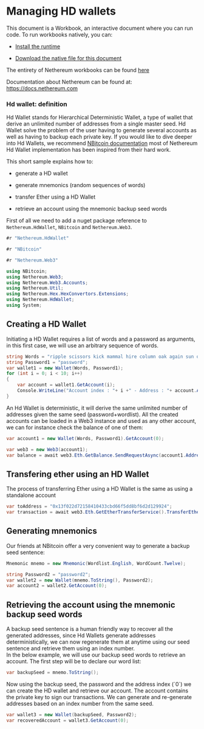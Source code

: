 # Managing HD wallets

This document is a Workbook, an interactive document where you can run code.
To run workbooks natively, you can:

* [Install the runtime](https://docs.microsoft.com/en-us/xamarin/tools/workbooks/install)

* [Download the native file for this document](http://docs.nethereum.com/en/latest/Nethereum.Workbooks/docs/nethereum-managing-hdwallets.workbook)

The entirety of Nethereum workbooks can be found [here](https://github.com/Nethereum/Nethereum.Workbooks)

Documentation about Nethereum can be found at: <https://docs.nethereum.com>

### Hd wallet: definition

Hd Wallet stands for Hierarchical Deterministic Wallet, a type of wallet that derive an unlimited number of addresses from a single master seed. Hd Wallet solve the problem of the user having to generate several accounts as well as having to backup each private key.
If you would like to dive deeper into Hd Wallets, we recommend [NBitcoin documentation](https://programmingblockchain.gitbook.io/programmingblockchain/key_generation/is_it_random_enough) most of Nethereum Hd Wallet implementation has been inspired from their hard work.

This short sample explains how to:

* generate a HD wallet

* generate mnemonics (random sequences of words)

* transfer Ether using a HD Wallet

* retrieve an account using the mnemonic backup seed words

First of all we need to add a nuget package reference to `Nethereum.HdWallet`, `NBitcoin` and `Nethereum.Web3`.

```csharp
#r "Nethereum.HdWallet"
```

```csharp
#r "NBitcoin"
```

```csharp
#r "Nethereum.Web3"
```

```csharp
using NBitcoin;
using Nethereum.Web3;
using Nethereum.Web3.Accounts; 
using Nethereum.Util; 
using Nethereum.Hex.HexConvertors.Extensions; 
using Nethereum.HdWallet;
using System;
```

## Creating a HD Wallet

Initiating a HD Wallet requires a list of words and a password as arguments, in this first case, we will use an arbitrary sequence of words.

```csharp
string Words = "ripple scissors kick mammal hire column oak again sun offer wealth tomorrow wagon turn fatal";
string Password1 = "password";
var wallet1 = new Wallet(Words, Password1);
for (int i = 0; i < 10; i++)
{
    var account = wallet1.GetAccount(i); 
    Console.WriteLine("Account index : "+ i +" - Address : "+ account.Address +" - Private key : "+ account.PrivateKey);
}
```

An Hd Wallet is deterministic, it will derive the same unlimited number of addresses given the same seed (password+wordlist).
All the created accounts can be loaded in a Web3 instance and used as any other account, we can for instance check the balance of one of them:

```csharp
var account1 = new Wallet(Words, Password1).GetAccount(0);
```

```csharp
var web3 = new Web3(account1);
var balance = await web3.Eth.GetBalance.SendRequestAsync(account1.Address);
```

## Transfering ether using an HD Wallet

The process of transferring Ether using a HD Wallet is the same as using a standalone account

```csharp
var toAddress = "0x13f022d72158410433cbd66f5dd8bf6d2d129924";
var transaction = await web3.Eth.GetEtherTransferService().TransferEtherAndWaitForReceiptAsync(toAddress, 2.11m, 2);
```

## Generating mnemonics

Our friends at NBitcoin offer a very convenient way to generate a backup seed sentence:

```csharp
Mnemonic mnemo = new Mnemonic(Wordlist.English, WordCount.Twelve);
```

```csharp
string Password2 = "password2";
var wallet2 = new Wallet(mnemo.ToString(), Password2);
var account2 = wallet2.GetAccount(0);
```

## Retrieving the account using the mnemonic backup seed words

A backup seed sentence is a human friendly way to recover all the generated addresses, since Hd Wallets generate addresses deterministically, we can now regenerate them at anytime using our seed sentence and retrieve them using an index number.\
In the below example, we will use our backup seed words to retrieve an account. The first step will be to declare our word list:

```csharp
var backupSeed = mnemo.ToString();
```

Now using the backup seed, the password and the address index (\`0\`) we can create the HD wallet and retrieve our account. The account contains the private key to sign our transactions. We can generate and re-generate addresses based on an index number from the same seed.

```csharp
var wallet3 = new Wallet(backupSeed, Password2);
var recoveredAccount = wallet3.GetAccount(0);
```
